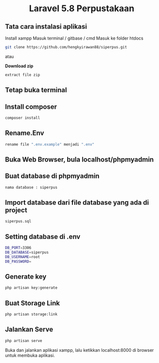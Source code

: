 <h1 align="center">Laravel 5.8 Perpustakaan</h1>

## Tata cara instalasi aplikasi

Install xampp
Masuk terminal / gitbase / cmd
Masuk ke folder htdocs

```bash
git clone https://github.com/hengkyirawan88/siperpus.git
```
atau 

**Download zip**

```bash
extract file zip
```

## Tetap buka terminal


## Install composer

```bash
composer install
```

## Rename.Env

```bash
rename file ".env.example" menjadi ".env"
```

## Buka Web Browser, bula localhost/phpmyadmin


## Buat database di phpmyadmin

```bash
nama database : siperpus
```

## Import database dari file database yang ada di project
```bash
siperpus.sql
```
 
## Setting database di .env

```bash
DB_PORT=3306
DB_DATABASE=siperpus
DB_USERNAME=root
DB_PASSWORD=
```

## Generate key

```bash
php artisan key:generate
```



## Buat Storage Link

```bash
php artisan storage:link
```


## Jalankan Serve

```bash
php artisan serve
```

Buka dan jalankan aplikasi xampp, lalu ketikkan localhost:8000 di browser untuk membuka aplikasi.
